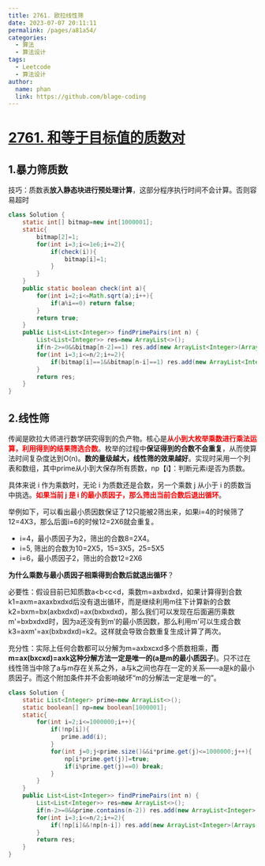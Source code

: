 ```yaml
---
title: 2761. 欧拉线性筛
date: 2023-07-07 20:11:11
permalink: /pages/a81a54/
categories:
  - 算法
  - 算法设计
tags:
  - Leetcode
  - 算法设计
author: 
  name: phan
  link: https://github.com/blage-coding
---
```

# [2761. 和等于目标值的质数对](https://leetcode.cn/problems/prime-pairs-with-target-sum/)

## 1.暴力筛质数

技巧：质数表**放入静态块进行预处理计算**，这部分程序执行时间不会计算。否则容易超时

```java
class Solution {
    static int[] bitmap=new int[1000001];
    static{
        bitmap[2]=1;
        for(int i=3;i<=1e6;i+=2){
            if(check(i)){
                bitmap[i]=1;
            }
        }
    }
    public static boolean check(int a){
        for(int i=2;i<=Math.sqrt(a);i++){
            if(a%i==0) return false;
        }
        return true;
    }
    public List<List<Integer>> findPrimePairs(int n) {
        List<List<Integer>> res=new ArrayList<>();
        if(n-2>=0&&bitmap[n-2]==1) res.add(new ArrayList<Integer>(Arrays.asList(2,n-2)));       
        for(int i=3;i<=n/2;i+=2){
            if(bitmap[i]==1&&bitmap[n-i]==1) res.add(new ArrayList<Integer>(Arrays.asList(i,n-i)));
        }
        return res;
    }
}
```

## 2.线性筛

传闻是欧拉大师进行数学研究得到的负产物。核心是<font color="red">**从小到大枚举乘数进行乘法运算，利用得到的结果筛选合数**</font>。枚举的过程中**保证得到的合数不会重复**，从而使算法时间复杂度达到O(n)。**数的量级越大，线性筛的效果越好**。实现时采用一个列表和数组，其中prime从小到大保存所有质数，np【i】：判断元素i是否为质数。

具体来说 i 作为乘数时，无论 i 为质数还是合数，另一个乘数 j 从小于 i 的质数当中挑选。<font color="red">**如果当前 j 是 i 的最小质因子，那么筛出当前合数后退出循环**</font>。

举例如下，可以看出最小质因数保证了12只能被2筛出来，如果i=4的时候筛了12=4X3，那么后面i=6的时候12=2X6就会重复。

- i=4，最小质因子为2，筛出的合数8=2X4。
- i=5, 筛出的合数为10=2X5，15=3X5，25=5X5
- i=6，最小质因子2，筛出的合数12=2X6

**为什么乘数与最小质因子相乘得到合数后就退出循环**？

必要性：假设目前已知质数a<b<c<d，乘数m=axbxdxd，如果计算得到合数k1=axm=axaxbxdxd后没有退出循环，而是继续利用m往下计算新的合数k2=bxm=bx(axbxdxd)=ax(bxbxdxd)，那么我们可以发现在后面遍历乘数m'=bxbxdxd时，因为a还没有到m’的最小质因数，那么利用m'可以生成合数k3=axm'=ax(bxbxdxd)=k2。这样就会导致合数重复生成计算了两次。

充分性：实际上任何合数都可以分解为m=axbxcxd多个质数相乘，**而m=ax(bxcxd)=axk这种分解方法一定是唯一的(a是m的最小质因子**)。只不过在线性筛当中除了a与m存在关系之外，a与k之间也存在一定的关系——a是k的最小质因子。而这个附加条件并不会影响破坏“m的分解法一定是唯一的”。

```java
class Solution {
    static List<Integer> prime=new ArrayList<>();
    static boolean[] np=new boolean[1000001];
    static{
        for(int i=2;i<=1000000;i++){
            if(!np[i]){
               prime.add(i);
            }
            for(int j=0;j<prime.size()&&i*prime.get(j)<=1000000;j++){
                np[i*prime.get(j)]=true;
                if(i%prime.get(j)==0) break;
            }
        }
    }
    public List<List<Integer>> findPrimePairs(int n) {
        List<List<Integer>> res=new ArrayList<>();
        if(n-2>=0&&prime.contains(n-2)) res.add(new ArrayList<Integer>(Arrays.asList(2,n-2)));       
        for(int i=3;i<=n/2;i+=2){
            if(!np[i]&&!np[n-i]) res.add(new ArrayList<Integer>(Arrays.asList(i,n-i)));
        }
        return res;
    }
}
```

